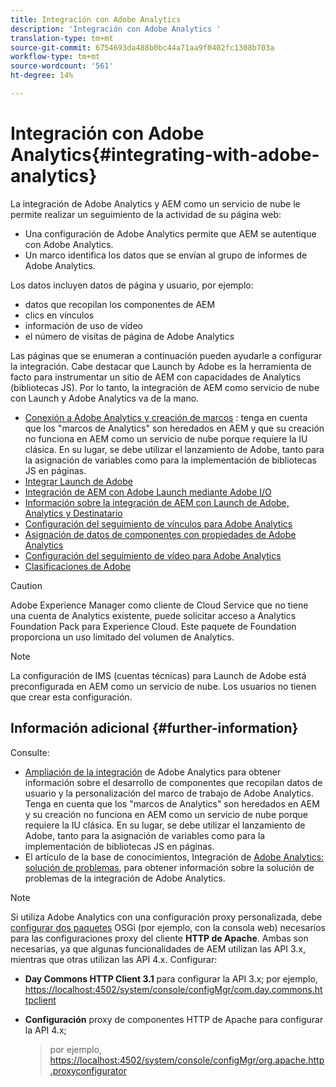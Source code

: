 ```yaml
---
title: Integración con Adobe Analytics
description: 'Integración con Adobe Analytics '
translation-type: tm+mt
source-git-commit: 6754693da488b0bc44a71aa9f0402fc1308b703a
workflow-type: tm+mt
source-wordcount: '561'
ht-degree: 14%

---
```



# Integración con Adobe Analytics{#integrating-with-adobe-analytics}

La integración de Adobe Analytics y AEM como un servicio de nube le permite realizar un seguimiento de la actividad de su página web:

* Una configuración de Adobe Analytics permite que AEM se autentique con Adobe Analytics.
* Un marco identifica los datos que se envían al grupo de informes de Adobe Analytics.

Los datos incluyen datos de página y usuario, por ejemplo:

* datos que recopilan los componentes de AEM
* clics en vínculos
* información de uso de vídeo
* el número de visitas de página de Adobe Analytics

Las páginas que se enumeran a continuación pueden ayudarle a configurar la integración. Cabe destacar que Launch by Adobe es la herramienta de facto para instrumentar un sitio de AEM con capacidades de Analytics (bibliotecas JS). Por lo tanto, la integración de AEM como servicio de nube con Launch y Adobe Analytics va de la mano.

* [Conexión a Adobe Analytics y creación de marcos](https://docs.adobe.com/content/help/en/experience-manager-65/administering/integration/adobeanalytics-connect.html) : tenga en cuenta que los &quot;marcos de Analytics&quot; son heredados en AEM y que su creación no funciona en AEM como un servicio de nube porque requiere la IU clásica. En su lugar, se debe utilizar el lanzamiento de Adobe, tanto para la asignación de variables como para la implementación de bibliotecas JS en páginas.
* [Integrar Launch de Adobe](https://docs.adobe.com/content/help/en/experience-manager-learn/sites/integrations/adobe-launch-integration-tutorial-understand.html)
* [Integración de AEM con Adobe Launch mediante Adobe I/O](https://helpx.adobe.com/experience-manager/using/aem_launch_adobeio_integration.html)
* [Información sobre la integración de AEM con Launch de Adobe, Analytics y Destinatario](https://helpx.adobe.com/experience-manager/kt/integration/using/aem-launch-integration-tutorial-understand.html)
* [Configuración del seguimiento de vínculos para Adobe Analytics](https://docs.adobe.com/content/help/en/experience-manager-65/administering/integration/adobeanalytics-link.html)
* [Asignación de datos de componentes con propiedades de Adobe Analytics](https://docs.adobe.com/content/help/en/experience-manager-65/administering/integration/adobeanalytics-mapping.html)
* [Configuración del seguimiento de vídeo para Adobe Analytics](https://docs.adobe.com/content/help/en/experience-manager-65/administering/integration/adobeanalytics-video.html)
* [Clasificaciones de Adobe](https://docs.adobe.com/content/help/en/experience-manager-65/administering/integration/adobeanalytics-classifications.html)

>[!CAUTION]
>
>Adobe Experience Manager como cliente de Cloud Service que no tiene una cuenta de Analytics existente, puede solicitar acceso a Analytics Foundation Pack para Experience Cloud.  Este paquete de Foundation proporciona un uso limitado del volumen de Analytics.

>[!NOTE]
>
>La configuración de IMS (cuentas técnicas) para Launch de Adobe está preconfigurada en AEM como un servicio de nube. Los usuarios no tienen que crear esta configuración.

## Información adicional {#further-information}

Consulte:

* [Ampliación de la integración](https://docs.adobe.com/content/help/en/experience-manager-65/developing/extending-aem/extending-analytics/extending-analytics.html) de Adobe Analytics para obtener información sobre el desarrollo de componentes que recopilan datos de usuario y la personalización del marco de trabajo de Adobe Analytics. Tenga en cuenta que los &quot;marcos de Analytics&quot; son heredados en AEM y su creación no funciona en AEM como un servicio de nube porque requiere la IU clásica. En su lugar, se debe utilizar el lanzamiento de Adobe, tanto para la asignación de variables como para la implementación de bibliotecas JS en páginas.
* El artículo de la base de conocimientos, Integración de [Adobe Analytics: solución de problemas](https://helpx.adobe.com/experience-manager/kb/sitecatalystintegrationtroubleshooting.html), para obtener información sobre la solución de problemas de la integración de Adobe Analytics.

>[!NOTE]
>
>Si utiliza Adobe Analytics con una configuración proxy personalizada, debe [configurar dos paquetes](https://docs.adobe.com/content/help/en/experience-manager-65/deploying/configuring/configuring-osgi.html) OSGi (por ejemplo, con la consola web) necesarios para las configuraciones proxy del cliente **HTTP de Apache**. Ambas son necesarias, ya que algunas funcionalidades de AEM utilizan las API 3.x, mientras que otras utilizan las API 4.x. Configurar:
>
>* **Day Commons HTTP Client 3.1** para configurar la API 3.x;
   >  por ejemplo, [https://localhost:4502/system/console/configMgr/com.day.commons.httpclient](https://localhost:4502/system/console/configMgr/com.day.commons.httpclient)
   >
   >
* **Configuración** proxy de componentes HTTP de Apache para configurar la API 4.x;
   >  por ejemplo, [https://localhost:4502/system/console/configMgr/org.apache.http.proxyconfigurator](https://localhost:4502/system/console/configMgr/org.apache.http.proxyconfigurator)

>


